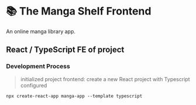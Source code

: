 # 📚 The Manga Shelf Frontend 
An online manga library app.
## React / TypeScript FE of project

### Development Process
> initialized project frontend: create a new React project with Typescript configured
```
npx create-react-app manga-app --template typescript
```